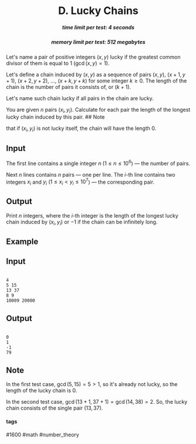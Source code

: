 <h1 style='text-align: center;'> D. Lucky Chains</h1>

<h5 style='text-align: center;'>time limit per test: 4 seconds</h5>
<h5 style='text-align: center;'>memory limit per test: 512 megabytes</h5>

Let's name a pair of positive integers $(x, y)$ lucky if the greatest common divisor of them is equal to $1$ ($\gcd(x, y) = 1$).

Let's define a chain induced by $(x, y)$ as a sequence of pairs $(x, y)$, $(x + 1, y + 1)$, $(x + 2, y + 2)$, $\dots$, $(x + k, y + k)$ for some integer $k \ge 0$. The length of the chain is the number of pairs it consists of, or $(k + 1)$.

Let's name such chain lucky if all pairs in the chain are lucky.

You are given $n$ pairs $(x_i, y_i)$. Calculate for each pair the length of the longest lucky chain induced by this pair. ## Note

 that if $(x_i, y_i)$ is not lucky itself, the chain will have the length $0$. 

## Input

The first line contains a single integer $n$ ($1 \le n \le 10^6$) — the number of pairs.

Next $n$ lines contains $n$ pairs — one per line. The $i$-th line contains two integers $x_i$ and $y_i$ ($1 \le x_i < y_i \le 10^7$) — the corresponding pair.

## Output

Print $n$ integers, where the $i$-th integer is the length of the longest lucky chain induced by $(x_i, y_i)$ or $-1$ if the chain can be infinitely long.

## Example

## Input


```

4
5 15
13 37
8 9
10009 20000

```
## Output


```

0
1
-1
79

```
## Note

In the first test case, $\gcd(5, 15) = 5 > 1$, so it's already not lucky, so the length of the lucky chain is $0$.

In the second test case, $\gcd(13 + 1, 37 + 1) = \gcd(14, 38) = 2$. So, the lucky chain consists of the single pair $(13, 37)$. 



#### tags 

#1600 #math #number_theory 